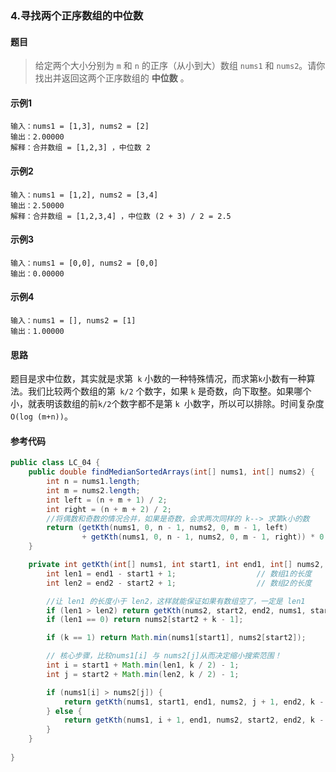 ### 4.寻找两个正序数组的中位数

#### 题目

> 给定两个大小分别为 `m` 和 `n` 的正序（从小到大）数组 `nums1` 和 `nums2`。请你找出并返回这两个正序数组的 **中位数** 。



#### 示例1

```
输入：nums1 = [1,3], nums2 = [2]
输出：2.00000
解释：合并数组 = [1,2,3] ，中位数 2
```

#### 示例2

```
输入：nums1 = [1,2], nums2 = [3,4]
输出：2.50000
解释：合并数组 = [1,2,3,4] ，中位数 (2 + 3) / 2 = 2.5
```

#### 示例3

```
输入：nums1 = [0,0], nums2 = [0,0]
输出：0.00000
```

#### 示例4

```
输入：nums1 = [], nums2 = [1]
输出：1.00000
```



#### 思路

题目是求中位数，其实就是求第` k` 小数的一种特殊情况，而求第` k `小数有一种算法。我们比较两个数组的第` k/2` 个数字，如果 `k` 是奇数，向下取整。如果哪个小，就表明该数组的前` k/2 `个数字都不是第 `k `小数字，所以可以排除。时间复杂度`O(log (m+n))`。



#### 参考代码

```java
public class LC_04 {
    public double findMedianSortedArrays(int[] nums1, int[] nums2) {
        int n = nums1.length;
        int m = nums2.length;
        int left = (n + m + 1) / 2;
        int right = (n + m + 2) / 2;
        //将偶数和奇数的情况合并，如果是奇数，会求两次同样的 k--> 求第k小的数
        return (getKth(nums1, 0, n - 1, nums2, 0, m - 1, left)
                + getKth(nums1, 0, n - 1, nums2, 0, m - 1, right)) * 0.5;
    }

    private int getKth(int[] nums1, int start1, int end1, int[] nums2, int start2, int end2, int k) {
        int len1 = end1 - start1 + 1;                  // 数组1的长度
        int len2 = end2 - start2 + 1;                  // 数组2的长度

        //让 len1 的长度小于 len2，这样就能保证如果有数组空了，一定是 len1
        if (len1 > len2) return getKth(nums2, start2, end2, nums1, start1, end1, k);
        if (len1 == 0) return nums2[start2 + k - 1];

        if (k == 1) return Math.min(nums1[start1], nums2[start2]);

        // 核心步骤，比较nums1[i] 与 nums2[j]从而决定缩小搜索范围！
        int i = start1 + Math.min(len1, k / 2) - 1;
        int j = start2 + Math.min(len2, k / 2) - 1;

        if (nums1[i] > nums2[j]) {
            return getKth(nums1, start1, end1, nums2, j + 1, end2, k - (j - start2 + 1)); // nums2指针后移一个，k更新
        } else {
            return getKth(nums1, i + 1, end1, nums2, start2, end2, k - (i - start1 + 1)); // nums1指针后移一个，k更新
        }
    }
    
}

```
